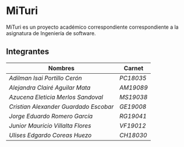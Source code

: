 # MiTuri

MiTuri es un proyecto académico correspondiente correspondiente a la asignatura de Ingeniería de software.

## Integrantes

| Nombres                                 | Carnet      |
|-----------------------------------------|-------------|
| _*Adilman Isai Portillo Cerón*_         | _*PC18035*_ |
| _*Alejandra Clairé Aguilar Mata*_       | _*AM19089*_ |
| _*Azucena Eleticia Merlos Sandoval*_    | _*MS19038*_ |
| _*Cristian Alexander Guardado Escobar*_ | _*GE19008*_ |
| _*Jorge Eduardo Romero García*_         | _*RG19041*_ |
| _*Junior Mauricio Villalta Flores*_     | _*VF19012*_ |
| _*Ulises Edgardo Coreas Huezo*_         | _*CH18030*_ |

